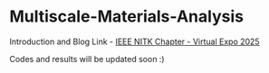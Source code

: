 # Multiscale-Materials-Analysis

Introduction and Blog Link - [IEEE NITK Chapter - Virtual Expo 2025](https://ieee.nitk.ac.in/virtual_expo/report/68)

Codes and results will be updated soon :)
